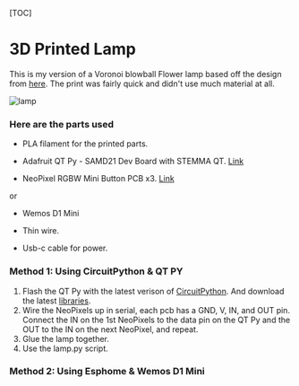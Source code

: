 [TOC]

# 3D Printed Lamp

This is my version of a Voronoi blowball Flower lamp based off the design from [here](https://www.thingiverse.com/thing:2940151). The print was fairly quick and didn't use much material at all. 

![lamp](https://lh3.googleusercontent.com/StYr8McF1exLjC96acgAbXRflF-i-5PvHABdRBYxDT725wmqV5I4Mly6hz0aQabBD4xalUi-IHfzuwtgUlO00l7iVq10b0s_0cSSSP5fE2Ui5IOP-RR1NIPZhFt3rfdkbWHnUUK9qdHPlmNBwiMdTWw3HoqellWy87Zcil1RK-DAwqVYJrTUnjfW9gIgr2EmQBCI0yj6WCdOK4d3LerVIEt0nbJtvTwXQh4fMUgZBBP3M-M1BAZPQEFgWRypfuDl7ywG_AnhzJZn4sk_I6zpVEGW7dmTEVfRLQRFKkA6Ply-jmLl7AJFIfvb8P7AIBWnapo4T_122E-LWqZtyfUkV4wHr1mBeCI_H4CaLt-ZRw9kOV8y2LDCccPf4WFDh05pQH_1RBpOA8aOftc9M6SOyXE-e9maZ0iTJgM6HaLq_ZcyiUFDR-4U38Kk0oDeup4Kh2Et6ioOxJua7QI0QnZZHTXDShVzJ__zPDWoKBvVkHZ1IfKmc5Cq2HxwbkotQKBmytP0AkxzYMJxEpNmraOWQ0En8Ycz8AIQVwL548niQ6fxQYJHgt_a56_TBZg_KGdWeIMkiZRHpbIOsO10idHBN7ZbNBLSXzcMUCSeOIiHw_YR4fK8NqQ206XwOUyOtDka_Y3hwrscWSQRk-oon_-KRcNfAdueuhNEJUOfzntwacBOkHs9L79ZoIbsDNxc7R6wQlpdKoHFU4woUTe8it4kEwNbuYV9mOqMs-_2fKBITwWJvFla-oJAUsD6QebrG9LWsXxMZcfWi-c1tQCdejpnms7JFU3yTUyCkgUS=w1062-h1416-no?authuser=2)

### Here are the parts used

- PLA filament for the printed parts.

- Adafruit QT Py - SAMD21 Dev Board with STEMMA QT. [Link](https://core-electronics.com.au/adafruit-qt-py-samd21-dev-board-with-stemma-qt.html)

- NeoPixel RGBW Mini Button PCB x3. [Link](https://core-electronics.com.au/neopixel-rgbw-mini-button-pcb-pack-of-10.html)

or

- Wemos D1 Mini

- Thin wire.

- Usb-c cable for power.

### Method 1: Using CircuitPython & QT PY

1. Flash the QT Py with the latest verison of [CircuitPython](https://circuitpython.org/downloads). And download the latest [libraries](https://circuitpython.org/libraries).
2. Wire the NeoPixels up in serial, each pcb has a GND, V, IN, and OUT pin. Connect the IN on the 1st NeoPixels to the data pin on the QT Py and the OUT to the IN on the next NeoPixel, and repeat. 
3. Glue the lamp together.
4. Use the lamp.py script.

### Method 2: Using Esphome & Wemos D1 Mini